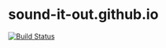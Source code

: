 # sound-it-out.github.io
[![Build Status](https://dev.azure.com/sound-it-out/Marketing/_apis/build/status/sound-it-out.sio-marketing?branchName=master)](https://dev.azure.com/sound-it-out/Marketing/_build/latest?definitionId=5&branchName=master)
